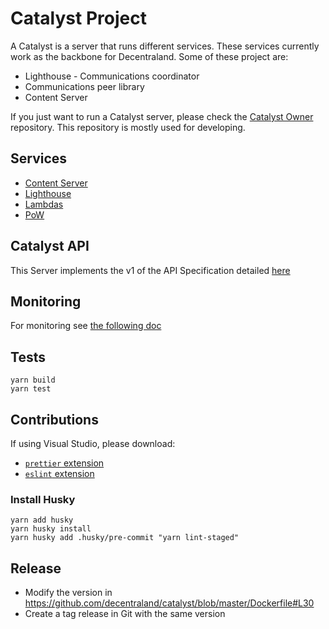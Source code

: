 # Catalyst Project

A Catalyst is a server that runs different services. These services currently work as the backbone for Decentraland. Some of these project are:

- Lighthouse - Communications coordinator
- Communications peer library
- Content Server

If you just want to run a Catalyst server, please check the [Catalyst Owner](https://github.com/decentraland/catalyst-owner) repository. This repository is mostly used for developing.

## Services

- [Content Server](content)
- [Lighthouse](comms)
- [Lambdas](lambdas)
- [PoW](https://github.com/decentraland/pow-authorization-server)

## Catalyst API

This Server implements the v1 of the API Specification detailed [here](https://github.com/decentraland/catalyst-api-specs)

## Monitoring

For monitoring see [the following doc](docs/MONITORING.md)

## Tests

```
yarn build
yarn test
```

## Contributions

If using Visual Studio, please download:

- [`prettier` extension](https://marketplace.visualstudio.com/items?itemName=esbenp.prettier-vscode)
- [`eslint` extension](https://marketplace.visualstudio.com/items?itemName=dbaeumer.vscode-eslint)

### Install Husky

```
yarn add husky
yarn husky install
yarn husky add .husky/pre-commit "yarn lint-staged"
```


## Release

- Modify the version in https://github.com/decentraland/catalyst/blob/master/Dockerfile#L30
- Create a tag release in Git with the same version
